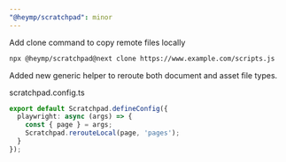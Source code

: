 ```yaml
---
"@heymp/scratchpad": minor
---
```


Add clone command to copy remote files locally

```bash
npx @heymp/scratchpad@next clone https://www.example.com/scripts.js
```

Added new generic helper to reroute both document and asset file types.

scratchpad.config.ts
```ts
export default Scratchpad.defineConfig({
  playwright: async (args) => {
    const { page } = args;
    Scratchpad.rerouteLocal(page, 'pages');
  }
});
```
